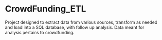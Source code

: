 # CrowdFunding_ETL
Project designed to extract data from various sources, transform as needed and load into a SQL database, with follow up analysis. Data meant for analysis pertains to crowdfunding.

